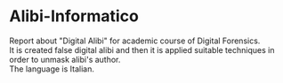 # Alibi-Informatico
Report about "Digital Alibi" for academic course of Digital Forensics.  
It is created false digital alibi and then it is applied suitable techniques in order to unmask alibi's author.  
The language is Italian.  
